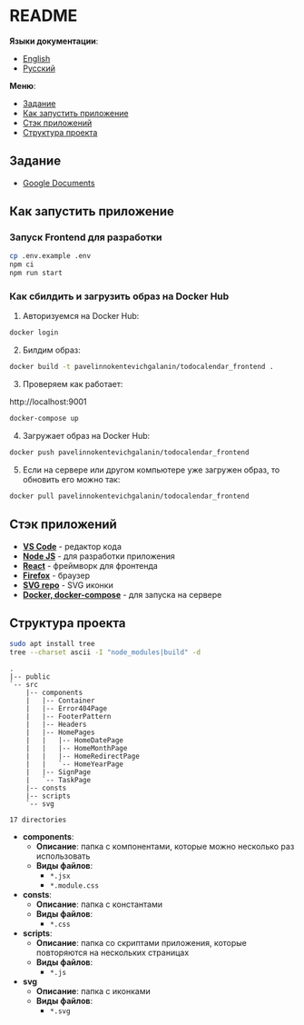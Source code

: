 # README

**Языки документации**:

- [English](README.md)
- [Русский](README-ru.md)

**Меню**:

- [Задание](#задание)
- [Как запустить приложение](#как-запустить-приложение)
- [Стэк приложений](#стэк-приложений)
- [Структура проекта](#структура-проекта)

## Задание

- [Google Documents](https://docs.google.com/document/d/1UQgKfPkB8C36dyDDmPU40rjSw3_fXEH8/edit)

## Как запустить приложение

### Запуск Frontend для разработки

```bash
cp .env.example .env
npm ci
npm run start
```

### Как сбилдить и загрузить образ на Docker Hub

1. Авторизуемся на Docker Hub:

```bash
docker login
```

2. Билдим образ:

```bash
docker build -t pavelinnokentevichgalanin/todocalendar_frontend .
```

3. Проверяем как работает:

http://localhost:9001

```bash
docker-compose up
```

4. Загружает образ на Docker Hub:

```bash
docker push pavelinnokentevichgalanin/todocalendar_frontend
```

5. Если на сервере или другом компьютере уже загружен образ, то обновить его
   можно так:

```bash
docker pull pavelinnokentevichgalanin/todocalendar_frontend
```

## Стэк приложений

- **[VS Code](https://code.visualstudio.com/#alt-downloads)** - редактор кода
- **[Node JS](https://nodejs.org/en/)** - для разработки приложения
- **[React](https://reactjs.org/)** - фреймворк для фронтенда
- **[Firefox](https://www.mozilla.org/en-US/firefox/enterprise/)** - браузер
- **[SVG repo](https://www.svgrepo.com/)** - SVG иконки
- **[Docker, docker-compose](https://www.docker.com/)** - для запуска на сервере

## Структура проекта

```bash
sudo apt install tree
tree --charset ascii -I "node_modules|build" -d
```

```
.
|-- public
`-- src
    |-- components
    |   |-- Container
    |   |-- Error404Page
    |   |-- FooterPattern
    |   |-- Headers
    |   |-- HomePages
    |   |   |-- HomeDatePage
    |   |   |-- HomeMonthPage
    |   |   |-- HomeRedirectPage
    |   |   `-- HomeYearPage
    |   |-- SignPage
    |   `-- TaskPage
    |-- consts
    |-- scripts
    `-- svg

17 directories
```

- **components**:
  - **Описание**: папка с компонентами, которые можно несколько раз использовать
  - **Виды файлов**:
    - `*.jsx`
    - `*.module.css`
- **consts**:
  - **Описание**: папка с константами
  - **Виды файлов**:
    - `*.css`
- **scripts**:
  - **Описание**: папка со скриптами приложения, которые повторяются на
    нескольких страницах
  - **Виды файлов**:
    - `*.js`
- **svg**
  - **Описание**: папка с иконками
  - **Виды файлов**:
    - `*.svg`
